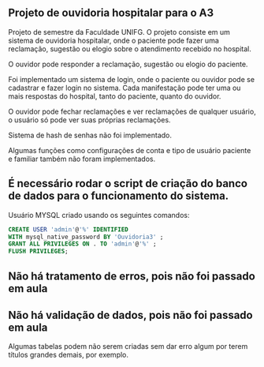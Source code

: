 ## Projeto de ouvidoria hospitalar para o A3
Projeto de semestre da Faculdade UNIFG. 
O projeto consiste em um sistema de ouvidoria hospitalar, onde o paciente pode fazer uma reclamação, sugestão ou elogio sobre o atendimento recebido no hospital. 

O ouvidor pode responder a reclamação, sugestão ou elogio do paciente.

Foi implementado um sistema de login, onde o paciente ou ouvidor pode se cadastrar e fazer login no sistema. Cada manifestação pode ter uma ou mais respostas do hospital, tanto do paciente, quanto do ouvidor.

O ouvidor pode fechar reclamações e ver reclamações de qualquer usuário, o usuário só pode ver suas próprias reclamações.

Sistema de hash de senhas não foi implementado.

Algumas funções como configurações de conta e tipo de usuário paciente e familiar também não foram implementados.

## É necessário rodar o script de criação do banco de dados para o funcionamento do sistema.
Usuário MYSQL criado usando os seguintes comandos:
```sql
CREATE USER 'admin'@'%' IDENTIFIED 
WITH mysql_native_password BY 'Ouvidoria3' ;
GRANT ALL PRIVILEGES ON . TO 'admin'@'%' ;
FLUSH PRIVILEGES;
```
## Não há tratamento de erros, pois não foi passado em aula
## Não há validação de dados, pois não foi passado em aula
Algumas tabelas podem não serem criadas sem dar erro algum por terem títulos grandes demais, por exemplo.